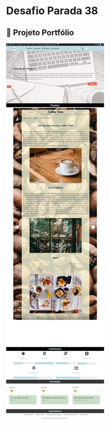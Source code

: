 <h1> Desafio Parada 38 </h1>

<h2>📍 Projeto Portfólio</h2>

<p>
  <img alt="pagina principal" src="img/portfolio.jpeg">
</p>

